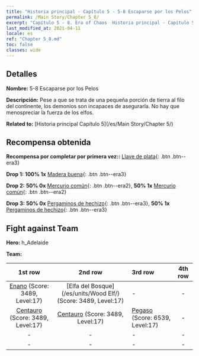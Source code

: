 ```yaml
---
title: "Historia principal - Capítulo 5 - 5-8 Escaparse por los Pelos"
permalink: /Main Story/Chapter 5_8/
excerpt: "Capítulo 5 - 8. Era of Chaos  Historia principal - Capítulo 5_8. 5-8 Escaparse por los Pelos"
last_modified_at: 2021-04-11
locale: es
ref: "Chapter 5_8.md"
toc: false
classes: wide
---
```


## Detalles

 **Nombre:** 5-8 Escaparse por los Pelos

 **Descripción:** Pese a que se trata de una pequeña porción de tierra al filo del continente, los demonios son incapaces de asegurarla. No hay que menospreciar la fuerza de los elfos.

 **Related to:** [Historia principal Capítulo 5](/es/Main Story/Chapter 5/)

## Recompensa obtenida

 **Recompensa por completar por primera vez::** [Llave de plata](/es/Items/con_693/){: .btn .btn--era3}

 **Drop 1:** **100% 1x** [Madera buena](/es/Items/mat_13/){: .btn .btn--era3}

 **Drop 2:** **50% 0x** [Mercurio común](/es/Items/mat_8/){: .btn .btn--era2}, **50% 1x** [Mercurio común](/es/Items/mat_8/){: .btn .btn--era2}

 **Drop 3:** **50% 0x** [Pergaminos de hechizo](/es/Items/con_694/){: .btn .btn--era3}, **50% 1x** [Pergaminos de hechizo](/es/Items/con_694/){: .btn .btn--era3}


## Fight against Team
 **Hero:** h_Adelaide

 **Team:**


  | 1st row | 2nd row | 3rd row | 4th row |
  |:----:|:----:|:----|:----:|
  | [Enano](/es/units/Dwarf/) (Score: 3489, Level:17)  | [Elfa del Bosque](/es/units/Wood Elf/) (Score: 3489, Level:17)  | - | - |
  | [Centauro](/es/units/Centaur/) (Score: 3489, Level:17)  | [Centauro](/es/units/Centaur/) (Score: 3489, Level:17)  | [Pegaso](/es/units/Pegasus/) (Score: 6539, Level:17)  | - |
  | - | - | - | - |
  | - | - | - | - |


